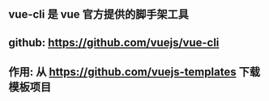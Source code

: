 ## vue-cli 是 vue 官方提供的脚手架工具

## github: https://github.com/vuejs/vue-cli

## 作用: 从 https://github.com/vuejs-templates 下载模板项目
